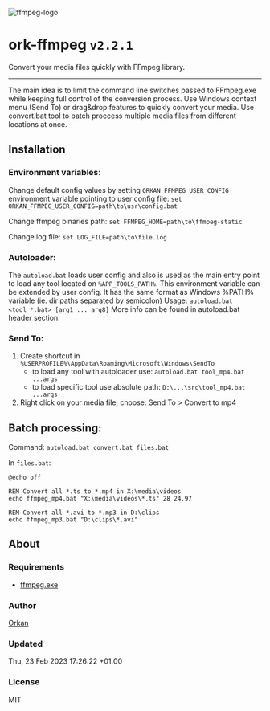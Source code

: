 ![ffmpeg-logo](https://user-images.githubusercontent.com/129182/109426413-f506b680-79ed-11eb-9792-c09119ed708a.jpg)

# ork-ffmpeg `v2.2.1`
Convert your media files quickly with FFmpeg library.

---

The main idea is to limit the command line switches passed to FFmpeg.exe while keeping full control of the conversion process.
Use Windows context menu (Send To) or drag&drop features to quickly convert your media.
Use convert.bat tool to batch proccess multiple media files from different locations at once.

## Installation

### Environment variables:
Change default config values by setting `ORKAN_FFMPEG_USER_CONFIG` environment variable pointing to user config file:
`set ORKAN_FFMPEG_USER_CONFIG=path\to\usr\config.bat`

Change ffmpeg binaries path:
`set FFMPEG_HOME=path\to\ffmpeg-static`

Change log file:
`set LOG_FILE=path\to\file.log`

### Autoloader:
The `autoload.bat` loads user config and also is used as the main entry point to load any tool located on `%APP_TOOLS_PATH%`.
This environment variable can be extended by user config. It has the same format as Windows %PATH% variable (ie. dir paths separated by semicolon)
Usage: `autoload.bat <tool_*.bat> [arg1 ... arg8]`
More info can be found in autoload.bat header section.

### Send To:
1. Create shortcut in `%USERPROFILE%\AppData\Roaming\Microsoft\Windows\SendTo`
    - to load any tool with autoloader use: `autoload.bat tool_mp4.bat ...args`
    - to load specific tool use absolute path: `D:\...\src\tool_mp4.bat ...args`
2. Right click on your media file, choose: Send To > Convert to mp4

## Batch processing:
Command: `autoload.bat convert.bat files.bat`

In `files.bat`: 
```batch
@echo off

REM Convert all *.ts to *.mp4 in X:\media\videos
echo ffmpeg_mp4.bat "X:\media\videos\*.ts" 28 24.97

REM Convert all *.avi to *.mp3 in D:\clips
echo ffmpeg_mp3.bat "D:\clips\*.avi"
```

## About
### Requirements
* [ffmpeg.exe](https://ffmpeg.org/)

### Author
[Orkan](https://github.com/orkan)

### Updated
Thu, 23 Feb 2023 17:26:22 +01:00

### License
MIT

